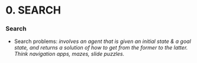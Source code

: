 # 0. SEARCH

### Search
- Search problems: *involves an agent that is given an initial state & a goal state, and returns a solution of how to get from the former to the latter. Think navigation apps, mazes, slide puzzles.*
